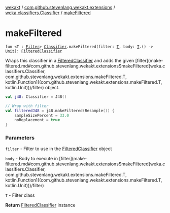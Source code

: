 [wekakt](../../index.md) / [com.github.stevenlang.wekakt.extensions](../index.md) / [weka.classifiers.Classifier](index.md) / [makeFiltered](./make-filtered.md)

# makeFiltered

`fun <T : `[`Filter`](http://weka.sourceforge.net/doc.stable/weka/filters/Filter.html)`> `[`Classifier`](http://weka.sourceforge.net/doc.stable/weka/classifiers/Classifier.html)`.makeFiltered(filter: `[`T`](make-filtered.md#T)`, body: `[`T`](make-filtered.md#T)`.() -> `[`Unit`](https://kotlinlang.org/api/latest/jvm/stdlib/kotlin/-unit/index.html)`): `[`FilteredClassifier`](http://weka.sourceforge.net/doc.stable/weka/classifiers/meta/FilteredClassifier.html)

Wraps this classifier in a [FilteredClassifier](http://weka.sourceforge.net/doc.stable/weka/classifiers/meta/FilteredClassifier.html) and adds the given [filter](make-filtered.md#com.github.stevenlang.wekakt.extensions$makeFiltered(weka.classifiers.Classifier, com.github.stevenlang.wekakt.extensions.makeFiltered.T, kotlin.Function1((com.github.stevenlang.wekakt.extensions.makeFiltered.T, kotlin.Unit)))/filter) object.

``` kotlin
val j48: Classifier = J48()

// Wrap with filter
val filteredJ48 = j48.makeFiltered(Resample()) {
    sampleSizePercent = 33.0
    noReplacement = true
}
```

### Parameters

`filter` - Filter to use in the [FilteredClassifier](http://weka.sourceforge.net/doc.stable/weka/classifiers/meta/FilteredClassifier.html) object

`body` - Body to execute in [filter](make-filtered.md#com.github.stevenlang.wekakt.extensions$makeFiltered(weka.classifiers.Classifier, com.github.stevenlang.wekakt.extensions.makeFiltered.T, kotlin.Function1((com.github.stevenlang.wekakt.extensions.makeFiltered.T, kotlin.Unit)))/filter)

`T` - Filter class

**Return**
[FilteredClassifier](http://weka.sourceforge.net/doc.stable/weka/classifiers/meta/FilteredClassifier.html) instance

